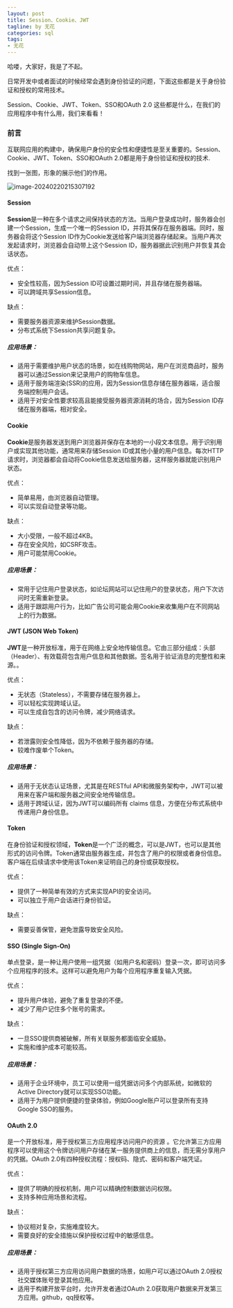 ```yaml
---
layout: post
title: Session、Cookie、JWT
tagline: by 无花
categories: sql
tags:
- 无花
---
```


哈喽，大家好，我是了不起。  

日常开发中或者面试的时候经常会遇到身份验证的问题，下面这些都是关于身份验证和授权的常用技术。

Session、Cookie、JWT、Token、SSO和OAuth 2.0 这些都是什么，在我们的应用程序中有什么用，我们来看看！



<!--more-->

### 前言

互联网应用的构建中，确保用户身份的安全性和便捷性是至关重要的。Session、Cookie、JWT、Token、SSO和OAuth 2.0都是用于身份验证和授权的技术.

找到一张图，形象的展示他们的作用。

![image-20240220215307192](D:\JavaNorth\javanorth\assets\images\2024\wuhua\0220-01.png)



#### Session

**Session**是一种在多个请求之间保持状态的方法。当用户登录成功时，服务器会创建一个Session，生成一个唯一的Session ID，并将其保存在服务器端。同时，服务器会将这个Session ID作为Cookie发送给客户端浏览器存储起来。当用户再次发起请求时，浏览器会自动带上这个Session ID，服务器据此识别用户并恢复其会话状态。

优点：

- 安全性较高，因为Session ID可设置过期时间，并且存储在服务器端。
- 可以跨域共享Session信息。

缺点：

- 需要服务器资源来维护Session数据。
- 分布式系统下Session共享问题复杂。

##### 应用场景：

- 适用于需要维护用户状态的场景，如在线购物网站，用户在浏览商品时，服务器可以通过Session来记录用户的购物车信息。
- 适用于服务端渲染(SSR)的应用，因为Session信息存储在服务器端，适合服务端控制用户会话。
- 适用于对安全性要求较高且能接受服务器资源消耗的场合，因为Session ID存储在服务器端，相对安全。

#### Cookie

**Cookie**是服务器发送到用户浏览器并保存在本地的一小段文本信息。用于识别用户或实现其他功能，通常用来存储Session ID或其他小量的用户信息。每次HTTP请求时，浏览器都会自动将Cookie信息发送给服务器，这样服务器就能识别用户状态。

优点：

- 简单易用，由浏览器自动管理。
- 可以实现自动登录等功能。

缺点：

- 大小受限，一般不超过4KB。
- 存在安全风险，如CSRF攻击。
- 用户可能禁用Cookie。

##### 应用场景：

- 常用于记住用户登录状态，如论坛网站可以记住用户的登录状态，用户下次访问时无需重新登录。
- 适用于跟踪用户行为，比如广告公司可能会用Cookie来收集用户在不同网站上的行为数据。

#### JWT (JSON Web Token)

**JWT**是一种开放标准，用于在网络上安全地传输信息。它由三部分组成：头部（Header）、有效载荷包含用户信息和其他数据。签名用于验证消息的完整性和来源。。

优点：

- 无状态（Stateless），不需要存储在服务器上。
- 可以轻松实现跨域认证。
- 可以生成自包含的访问令牌，减少网络请求。

缺点：

- 若泄露则安全性降低，因为不依赖于服务器的存储。
- 较难作废单个Token。

##### 应用场景：

- 适用于无状态认证场景，尤其是在RESTful API和微服务架构中，JWT可以被用来在客户端和服务器之间安全地传输信息。
- 适用于跨域认证，因为JWT可以编码所有 claims 信息，方便在分布式系统中传递用户身份信息。

#### Token

在身份验证和授权领域，**Token**是一个广泛的概念，可以是JWT，也可以是其他形式的访问令牌。Token通常由服务器生成，并包含了用户的权限或者身份信息。客户端在后续请求中使用该Token来证明自己的身份或获取授权。

优点：

- 提供了一种简单有效的方式来实现API的安全访问。
- 可以独立于用户会话进行身份验证。

缺点：

- 需要妥善保管，避免泄露导致安全风险。

#### SSO (Single Sign-On)

单点登录，是一种让用户使用一组凭据（如用户名和密码）登录一次，即可访问多个应用程序的技术。这样可以避免用户为每个应用程序重复输入凭据。

优点：

- 提升用户体验，避免了重复登录的不便。
- 减少了用户记住多个账号的需求。

缺点：

- 一旦SSO提供商被破解，所有关联服务都面临安全威胁。
- 实施和维护成本可能较高。

##### 应用场景：

- 适用于企业环境中，员工可以使用一组凭据访问多个内部系统，如微软的Active Directory就可以实现SSO功能。
- 适用于为用户提供便捷的登录体验，例如Google账户可以登录所有支持Google SSO的服务。

#### OAuth 2.0

是一个开放标准，用于授权第三方应用程序访问用户的资源 。它允许第三方应用程序可以使用这个令牌访问用户存储在某一服务提供商上的信息，而无需分享用户的凭据。OAuth 2.0有四种授权流程：授权码、隐式、密码和客户端凭证。

优点：

- 提供了明确的授权机制，用户可以精确控制数据访问权限。
- 支持多种应用场景和流程。

缺点：

- 协议相对复杂，实施难度较大。
- 需要良好的安全措施以保护授权过程中的敏感信息。

##### 应用场景：

- 适用于授权第三方应用访问用户数据的场景，如用户可以通过OAuth 2.0授权社交媒体账号登录其他应用。
- 适用于构建开放平台时，允许开发者通过OAuth 2.0获取用户数据来开发第三方应用。github，qq授权等。









